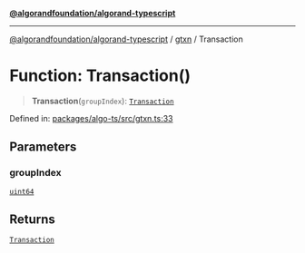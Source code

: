 [**@algorandfoundation/algorand-typescript**](../../../README.md)

***

[@algorandfoundation/algorand-typescript](../../../README.md) / [gtxn](../README.md) / Transaction

# Function: Transaction()

> **Transaction**(`groupIndex`): [`Transaction`](../type-aliases/Transaction.md)

Defined in: [packages/algo-ts/src/gtxn.ts:33](https://github.com/algorandfoundation/puya-ts/blob/5bdb536fcbeffa6fe079b274d09cae785c8fb7b7/packages/algo-ts/src/gtxn.ts#L33)

## Parameters

### groupIndex

[`uint64`](../../../type-aliases/uint64.md)

## Returns

[`Transaction`](../type-aliases/Transaction.md)
